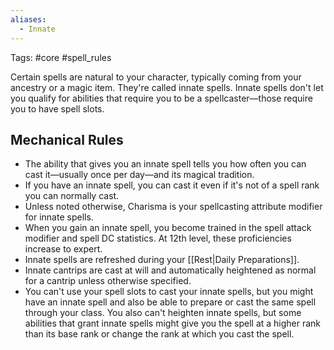 ```yaml
---
aliases:
  - Innate
---
```

Tags: #core #spell_rules 

Certain spells are natural to your character, typically coming from your ancestry or a magic item. They're called innate spells. Innate spells don't let you qualify for abilities that require you to be a spellcaster—those require you to have spell slots. 


## Mechanical Rules

- The ability that gives you an innate spell tells you how often you can cast it—usually once per day—and its magical tradition.
- If you have an innate spell, you can cast it even if it's not of a spell rank you can normally cast. 
-  Unless noted otherwise, Charisma is your spellcasting attribute modifier for innate spells.
- When you gain an innate spell, you become trained in the spell attack modifier and spell DC statistics. At 12th level, these proficiencies increase to expert.
- Innate spells are refreshed during your [[Rest|Daily Preparations]].
- Innate cantrips are cast at will and automatically heightened as normal for a cantrip unless otherwise specified.  
- You can't use your spell slots to cast your innate spells, but you might have an innate spell and also be able to prepare or cast the same spell through your class. You also can't heighten innate spells, but some abilities that grant innate spells might give you the spell at a higher rank than its base rank or change the rank at which you cast the spell.